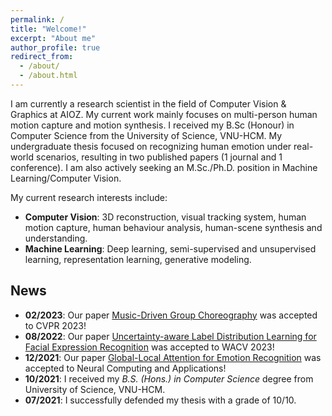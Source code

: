 ```yaml
---
permalink: /
title: "Welcome!"
excerpt: "About me"
author_profile: true
redirect_from: 
  - /about/
  - /about.html
---
```


I am currently a research scientist in the field of Computer Vision & Graphics at AIOZ. My current work mainly focuses on multi-person human motion capture and motion synthesis. I received my B.Sc (Honour) in Computer Science from the University of Science, VNU-HCM. My undergraduate thesis focused on recognizing human emotion under real-world scenarios, resulting in two published papers (1 journal and 1 conference).
I am also actively seeking an M.Sc./Ph.D. position in Machine Learning/Computer Vision.

My current research interests include:
* **Computer Vision**: 3D reconstruction, visual tracking system, human motion capture, human
behaviour analysis, human-scene synthesis and understanding.
* **Machine Learning**: Deep learning, semi-supervised and unsupervised learning, representation learning, generative modeling.



<!-- applying machine learning tools and causal
inference techniques to remote sensing data. I am also an affiliated
researcher with the [Data-driven Analysis of Peace Project](https://dapp-lab.org)
and a research collaborator with the 
[Research on International Policy Implementation Lab](https://bridgingthegapproject.org/ripil). -->

<!-- I received my Ph.D in Political Science from the
[University *of* North Carolina *at* Chapel Hill](https://www.unc.edu) and my
B.A. in Political Science from [Haverford College](https://www.haverford.edu).
My academic work has been [published](publications) or is forthcoming in
*International Studies Quarterly*, *Conflict Management and Peace Science*,
*Political Science Research and Methods*, and *PS: Political Science & Politics*,
among other outlets. This [research](research) explores the causes and
consequences of political violence using a broad variety of methods such as
latent variable models, geospatial analysis, and big data. While primarily
focused on civil conflict, it also examines contentious political phenomena
including terrorism and economic statecraft, and develops new measures of
institutions in international relations. I have [teaching](teaching) experience
in both quantitative methodology and international relations, and am a certified
instructor with [The Carpentries](https://carpentries.org). -->


## News
- **02/2023**: Our paper [Music-Driven Group Choreography](https://openaccess.thecvf.com/content/CVPR2023/papers/Le_Music-Driven_Group_Choreography_CVPR_2023_paper.pdf) was accepted to CVPR 2023!
- **08/2022**: Our paper [Uncertainty-aware Label Distribution Learning for Facial Expression Recognition](https://openaccess.thecvf.com/content/WACV2023/papers/Le_Uncertainty-Aware_Label_Distribution_Learning_for_Facial_Expression_Recognition_WACV_2023_paper.pdf) was accepted to WACV 2023!
- **12/2021**: Our paper [Global-Local Attention for Emotion Recognition](https://link.springer.com/article/10.1007/s00521-021-06778-x) was accepted to Neural Computing and Applications!
- **10/2021**: I received my *B.S. (Hons.) in Computer Science* degree from University of Science, VNU-HCM.
- **07/2021**:  I successfully defended my thesis with a grade of 10/10.
